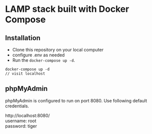 #  LAMP stack built with Docker Compose
##  Installation
 
* Clone this repository on your local computer
* configure .env as needed 
* Run the `docker-compose up -d`.

```shell
docker-compose up -d
// visit localhost
```

## phpMyAdmin

phpMyAdmin is configured to run on port 8080. Use following default credentials.

http://localhost:8080/  
username: root  
password: tiger


